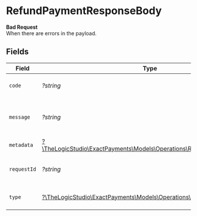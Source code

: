 # RefundPaymentResponseBody

**Bad Request**\
When there are errors in the payload.



## Fields

| Field                                                                                                                      | Type                                                                                                                       | Required                                                                                                                   | Description                                                                                                                | Example                                                                                                                    |
| -------------------------------------------------------------------------------------------------------------------------- | -------------------------------------------------------------------------------------------------------------------------- | -------------------------------------------------------------------------------------------------------------------------- | -------------------------------------------------------------------------------------------------------------------------- | -------------------------------------------------------------------------------------------------------------------------- |
| `code`                                                                                                                     | *?string*                                                                                                                  | :heavy_minus_sign:                                                                                                         | Code of the validation error.                                                                                              | payments-validation-error                                                                                                  |
| `message`                                                                                                                  | *?string*                                                                                                                  | :heavy_minus_sign:                                                                                                         | Message explaining the validation error.                                                                                   | Failed to creating secondary transaction                                                                                   |
| `metadata`                                                                                                                 | [?\TheLogicStudio\ExactPayments\Models\Operations\RefundPaymentMetadata](../../models/operations/RefundPaymentMetadata.md) | :heavy_minus_sign:                                                                                                         | N/A                                                                                                                        |                                                                                                                            |
| `requestId`                                                                                                                | *?string*                                                                                                                  | :heavy_minus_sign:                                                                                                         | Request identifier in UUID format.                                                                                         | bcc78633-cd09-4e7d-8f3b-d593fdc1439c                                                                                       |
| `type`                                                                                                                     | [?\TheLogicStudio\ExactPayments\Models\Operations\RefundPaymentType](../../models/operations/RefundPaymentType.md)         | :heavy_minus_sign:                                                                                                         | Type of the validation error.                                                                                              | api-error                                                                                                                  |